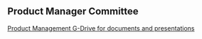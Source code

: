 ## Product Manager Committee

[Product Management G-Drive for documents and presentations](https://drive.google.com/drive/folders/1CwIZpqjiXOnnXxUW163t8phSp-JRKZ6z?usp=sharing)
